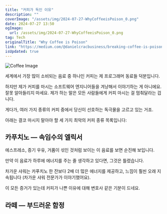 ```yaml
---
title: "커피가 독인 이유"
description: ""
coverImage: "/assets/img/2024-07-27-WhyCoffeeisPoison_0.png"
date: 2024-07-27 13:50
ogImage:
  url: /assets/img/2024-07-27-WhyCoffeeisPoison_0.png
tag: Tech
originalTitle: "Why Coffee is Poison"
link: "https://medium.com/@danielcracbusiness/breaking-coffee-is-poisoning-millions-of-drinkers-each-year-dfdf63d6768a"
isUpdated: true
---
```


![Coffee Image](/assets/img/2024-07-27-WhyCoffeeisPoison_0.png)

세계에서 가장 많이 소비되는 음료 중 하나인 커피는 제 프로그래머 동료들 덕분입니다.

하지만 제가 커피를 마시는 소프트웨어 엔지니어들을 겨냥해서 이야기하는 게 아니에요. 잘못 알아들리지 마세요. 제가 하는 말은 모든 사람들에게 커피 마시는 걸 멈춰달라는 겁니다.

게다가, 여러 가지 종류의 커피 중에서 당신이 선호하는 독극물을 고르고 있는 거죠.

<!-- cozy-coder - 수평 -->

<ins class="adsbygoogle"
     style="display:block"
     data-ad-client="ca-pub-4877378276818686"
     data-ad-slot="1107185301"
     data-ad-format="auto"
     data-full-width-responsive="true"></ins>

<script>
     (adsbygoogle = window.adsbygoogle || []).push({});
</script>

아래는 결코 마시지 말아야 할 세 가지 최악의 커피 종류 목록입니다:

## 카푸치노 — 속임수의 엘릭서

에스프레소, 증기 우유, 거품이 섞인 것처럼 보이는 이 음료를 보면 순진해 보입니다.

만약 이 음료가 하루에 에너지를 주는 줄 생각하고 있다면, 그것은 틀렸습니다.

<!-- cozy-coder - 수평 -->

<ins class="adsbygoogle"
     style="display:block"
     data-ad-client="ca-pub-4877378276818686"
     data-ad-slot="1107185301"
     data-ad-format="auto"
     data-full-width-responsive="true"></ins>

<script>
     (adsbygoogle = window.adsbygoogle || []).push({});
</script>

차가운 샤워는 카푸치노 한 잔보다 2배 더 많은 에너지를 제공하고, 느낌이 훨씬 오래 지속됩니다 (차가운 샤워 전문가가 이야기했어요).

이 모든 증거가 있는데 커피가 나쁜 이유에 대해 변호사 같은 기분이 드네요.

## 라떼 — 부드러운 함정
